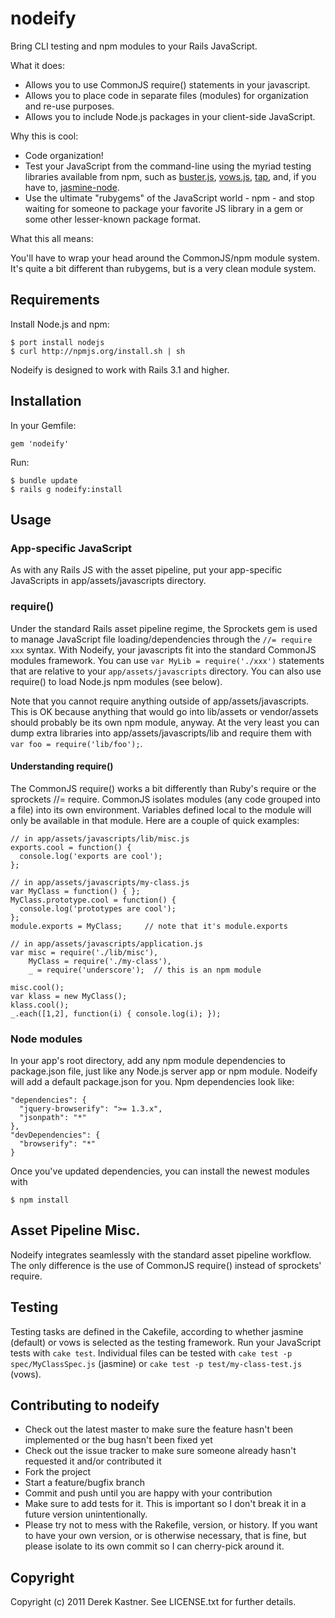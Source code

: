 # nodeify

Bring CLI testing and npm modules to your Rails JavaScript.

What it does:
* Allows you to use CommonJS require() statements in your javascript.
* Allows you to place code in separate files (modules) for organization and re-use purposes.
* Allows you to include Node.js packages in your client-side JavaScript.

Why this is cool:
* Code organization!
* Test your JavaScript from the command-line using the myriad testing libraries available from npm, such as [buster.js](http://busterjs.org), [vows.js](http://vowsjs.org), [tap](http://github.com/isaacs/node-tap), and, if you have to, [jasmine-node](http://github.com/mhevery/jasmine-node/).
* Use the ultimate "rubygems" of the JavaScript world - npm - and stop waiting for someone to package your favorite JS library in a gem or some other lesser-known package format.

What this all means:

You'll have to wrap your head around the CommonJS/npm module system. It's quite a bit different than rubygems, but is a very clean module system.

## Requirements

Install Node.js and npm:

    $ port install nodejs
    $ curl http://npmjs.org/install.sh | sh

Nodeify is designed to work with Rails 3.1 and higher.

## Installation

In your Gemfile:

    gem 'nodeify'

Run:

    $ bundle update
    $ rails g nodeify:install

## Usage

### App-specific JavaScript

As with any Rails JS with the asset pipeline, put your app-specific JavaScripts in app/assets/javascripts directory.

### require()

Under the standard Rails asset pipeline regime, the Sprockets gem is used to manage JavaScript file loading/dependencies through the `//= require xxx` syntax. With Nodeify, your javascripts fit into the standard CommonJS modules framework. You can use `var MyLib = require('./xxx')` statements that are relative to your `app/assets/javascripts` directory. You can also use require() to load Node.js npm modules (see below).

Note that you cannot require anything outside of app/assets/javascripts. This is OK because anything that would go into lib/assets or vendor/assets should probably be its own npm module, anyway. At the very least you can dump extra libraries into app/assets/javascripts/lib and require them with `var foo = require('lib/foo');`.

#### Understanding require()

The CommonJS require() works a bit differently than Ruby's require or the sprockets //= require. CommonJS isolates modules (any code grouped into a file) into its own environment. Variables defined local to the module will only be available in that module. Here are a couple of quick examples:

    // in app/assets/javascripts/lib/misc.js
    exports.cool = function() {
      console.log('exports are cool');
    };

    // in app/assets/javascripts/my-class.js
    var MyClass = function() { };
    MyClass.prototype.cool = function() {
      console.log('prototypes are cool');
    };
    module.exports = MyClass;     // note that it's module.exports

    // in app/assets/javascripts/application.js
    var misc = require('./lib/misc'),
        MyClass = require('./my-class'),
        _ = require('underscore');  // this is an npm module

    misc.cool();
    var klass = new MyClass();
    klass.cool();
    _.each([1,2], function(i) { console.log(i); });


### Node modules

In your app's root directory, add any npm module dependencies to package.json file, just like any Node.js server app or npm module. Nodeify will add a default package.json for you. Npm dependencies look like:

    "dependencies": {
      "jquery-browserify": ">= 1.3.x",
      "jsonpath": "*"
    },
    "devDependencies": {
      "browserify": "*"
    }

Once you've updated dependencies, you can install the newest modules with

    $ npm install

## Asset Pipeline Misc.

Nodeify integrates seamlessly with the standard asset pipeline workflow. The only difference is the use of CommonJS require() instead of sprockets' require.

## Testing

Testing tasks are defined in the Cakefile, according to whether jasmine (default) or vows is selected as the testing framework. Run your JavaScript tests with `cake test`. Individual files can be tested with `cake test -p spec/MyClassSpec.js` (jasmine) or `cake test -p test/my-class-test.js` (vows).

## Contributing to nodeify
 
* Check out the latest master to make sure the feature hasn't been implemented or the bug hasn't been fixed yet
* Check out the issue tracker to make sure someone already hasn't requested it and/or contributed it
* Fork the project
* Start a feature/bugfix branch
* Commit and push until you are happy with your contribution
* Make sure to add tests for it. This is important so I don't break it in a future version unintentionally.
* Please try not to mess with the Rakefile, version, or history. If you want to have your own version, or is otherwise necessary, that is fine, but please isolate to its own commit so I can cherry-pick around it.

## Copyright

Copyright (c) 2011 Derek Kastner. See LICENSE.txt for
further details.

